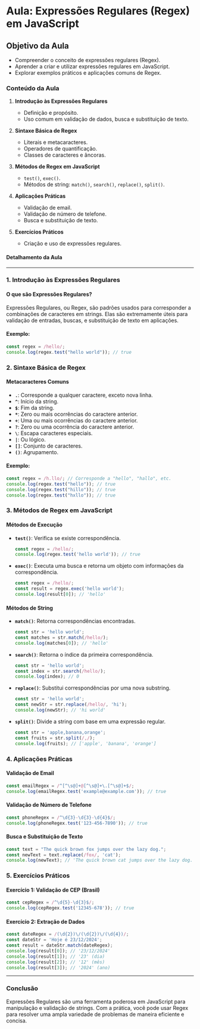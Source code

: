 # Aula: Expressões Regulares (Regex) em JavaScript

## **Objetivo da Aula**

- Compreender o conceito de expressões regulares (Regex).
- Aprender a criar e utilizar expressões regulares em JavaScript.
- Explorar exemplos práticos e aplicações comuns de Regex.

### **Conteúdo da Aula**

1. **Introdução às Expressões Regulares**
   - Definição e propósito.
   - Uso comum em validação de dados, busca e substituição de texto.

2. **Sintaxe Básica de Regex**
   - Literais e metacaracteres.
   - Operadores de quantificação.
   - Classes de caracteres e âncoras.

3. **Métodos de Regex em JavaScript**
   - `test()`, `exec()`.
   - Métodos de string: `match()`, `search()`, `replace()`, `split()`.

4. **Aplicações Práticas**
   - Validação de email.
   - Validação de número de telefone.
   - Busca e substituição de texto.

5. **Exercícios Práticos**
   - Criação e uso de expressões regulares.

#### **Detalhamento da Aula**

---

### 1. Introdução às Expressões Regulares

#### **O que são Expressões Regulares?**

Expressões Regulares, ou Regex, são padrões usados para corresponder a combinações de caracteres em strings. Elas são extremamente úteis para validação de entradas, buscas, e substituição de texto em aplicações.

#### **Exemplo:**

```javascript
const regex = /hello/;
console.log(regex.test("hello world")); // true
```

### 2. Sintaxe Básica de Regex

#### **Metacaracteres Comuns**

- **`.`**: Corresponde a qualquer caractere, exceto nova linha.
- **`^`**: Início da string.
- **`$`**: Fim da string.
- **`*`**: Zero ou mais ocorrências do caractere anterior.
- **`+`**: Uma ou mais ocorrências do caractere anterior.
- **`?`**: Zero ou uma ocorrência do caractere anterior.
- **`\`**: Escapa caracteres especiais.
- **`|`**: Ou lógico.
- **`[]`**: Conjunto de caracteres.
- **`()`**: Agrupamento.

#### **Exemplo:**

```javascript
const regex = /h.llo/; // Corresponde a "hello", "hallo", etc.
console.log(regex.test("hello")); // true
console.log(regex.test("hillo")); // true
console.log(regex.test("hxllo")); // true
```

### 3. Métodos de Regex em JavaScript

#### **Métodos de Execução**

- **`test()`**: Verifica se existe correspondência.

  ```javascript
  const regex = /hello/;
  console.log(regex.test('hello world')); // true
  ```

- **`exec()`**: Executa uma busca e retorna um objeto com informações da correspondência.

  ```javascript
  const regex = /hello/;
  const result = regex.exec('hello world');
  console.log(result[0]); // 'hello'
  ```

#### **Métodos de String**

- **`match()`**: Retorna correspondências encontradas.

  ```javascript
  const str = 'hello world';
  const matches = str.match(/hello/);
  console.log(matches[0]); // 'hello'
  ```

- **`search()`**: Retorna o índice da primeira correspondência.

  ```javascript
  const str = 'hello world';
  const index = str.search(/hello/);
  console.log(index); // 0
  ```

- **`replace()`**: Substitui correspondências por uma nova substring.

  ```javascript
  const str = 'hello world';
  const newStr = str.replace(/hello/, 'hi');
  console.log(newStr); // 'hi world'
  ```

- **`split()`**: Divide a string com base em uma expressão regular.

  ```javascript
  const str = 'apple,banana,orange';
  const fruits = str.split(/,/);
  console.log(fruits); // ['apple', 'banana', 'orange']
  ```

### 4. Aplicações Práticas

#### **Validação de Email**

```javascript
const emailRegex = /^[^\s@]+@[^\s@]+\.[^\s@]+$/;
console.log(emailRegex.test('example@example.com')); // true
```

#### **Validação de Número de Telefone**

```javascript
const phoneRegex = /^\d{3}-\d{3}-\d{4}$/;
console.log(phoneRegex.test('123-456-7890')); // true
```

#### **Busca e Substituição de Texto**

```javascript
const text = "The quick brown fox jumps over the lazy dog.";
const newText = text.replace(/fox/, 'cat');
console.log(newText); // 'The quick brown cat jumps over the lazy dog.'
```

### 5. Exercícios Práticos

#### **Exercício 1: Validação de CEP (Brasil)**

```javascript
const cepRegex = /^\d{5}-\d{3}$/;
console.log(cepRegex.test('12345-678')); // true
```

#### **Exercício 2: Extração de Dados**

```javascript
const dateRegex = /(\d{2})\/(\d{2})\/(\d{4})/;
const dateStr = 'Hoje é 23/12/2024';
const result = dateStr.match(dateRegex);
console.log(result[0]); // '23/12/2024'
console.log(result[1]); // '23' (dia)
console.log(result[2]); // '12' (mês)
console.log(result[3]); // '2024' (ano)
```

---

### **Conclusão**

Expressões Regulares são uma ferramenta poderosa em JavaScript para manipulação e validação de strings. Com a prática, você pode usar Regex para resolver uma ampla variedade de problemas de maneira eficiente e concisa.
